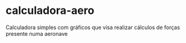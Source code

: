 # calculadora-aero
Calculadora simples com gráficos que visa realizar cálculos de forças presente numa aeronave
